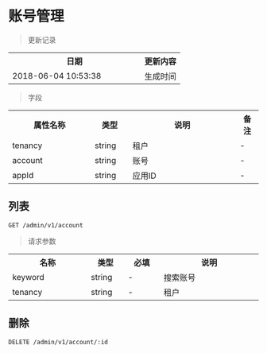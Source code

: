 # 账号管理

> 更新记录

<table>
    <tr>
        <th style="width:250px;">日期</th>
        <th>更新内容</th>
    </tr>
    <tr>
        <td>2018-06-04 10:53:38</td>
        <td>生成时间</td>
    </tr>
</table>

> 字段

<table>
    <tr>
        <th style="width:150px;">属性名称</th>
        <th style="width:60px;">类型</th>
        <th style="width:200px;">说明</th>
        <th>备注</th>
    </tr>
    <tr>
        <td>tenancy</td>
        <td>string</td>
        <td>租户</td>
        <td>-</td>
    </tr>
    <tr>
        <td>account</td>
        <td>string</td>
        <td>账号</td>
        <td>-</td>
    </tr>
    <tr>
        <td>appId</td>
        <td>string</td>
        <td>应用ID</td>
        <td>-</td>
    </tr>
</table>

## 列表

```
GET /admin/v1/account
```

>请求参数
<table>
    <tr>
        <th style="width:150px;">名称</th>
        <th style="width:60px;">类型</th>
        <th style="width:60px;">必填</th>
        <th style="width:200px;">说明</th>
    </tr>
    <tr>
        <td>keyword</td>
        <td>string</td>
        <td>-</td>
        <td>搜索账号</td>
    </tr>
    <tr>
        <td>tenancy</td>
        <td>string</td>
        <td>-</td>
        <td>租户</td>
    </tr>
</table>

## 删除

```
DELETE /admin/v1/account/:id
```
